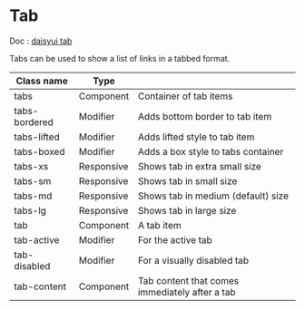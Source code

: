 # Tab

Doc : [daisyui tab](https://daisyui.com/components/tab/)

Tabs can be used to show a list of links in a tabbed format.


| Class name     |   Type     |                                                |
|----------------|------------|------------------------------------------------|
| tabs           | Component  | Container of tab items                         |
| tabs-bordered  | Modifier   | Adds bottom border to tab item                 |
| tabs-lifted    | Modifier   | Adds lifted style to tab item                  |
| tabs-boxed     | Modifier   | Adds a box style to tabs container             |
| tabs-xs        | Responsive | Shows tab in extra small size                  |
| tabs-sm        | Responsive | Shows tab in small size                        |
| tabs-md        | Responsive | Shows tab in medium (default) size             |
| tabs-lg        | Responsive | Shows tab in large size                        |
| tab            | Component  | A tab item                                     |
| tab-active     | Modifier   | For the active tab                             |
| tab-disabled   | Modifier   | For a visually disabled tab                    |
| tab-content    | Component  | Tab content that comes immediately after a tab |
